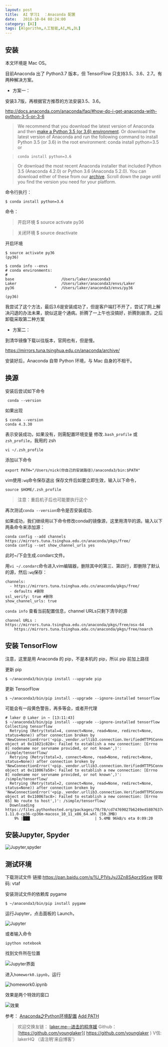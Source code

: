 ```yaml
---
layout: post
title:  AI 学习1	：Anaconda 配置
date:   2018-10-04 08:24:00
category: [AI]
tags: [Algorithm,人工智能,AI,ML,DL]
---
```


<!-- ![AI 学习：Anaconda 配置][1] -->


## 安装

本文环境是 Mac OS。

目前Anaconda 出了 Python3.7 版本，但 TensorFlow 只支持3.5、3.6、2.7。有两种解决方案。

<!--more-->
- 方案一：

安装3.7版，再根据官方推荐的方法安装3.5、3.6。

http://docs.anaconda.com/anaconda/faq/#how-do-i-get-anaconda-with-python-3-5-or-3-6

> We recommend that you download the latest version of Anaconda and then [make a Python 3.5 (or 3.6) environment][2].
> Or download the latest version of Anaconda and run the following command to install Python 3.5 (or 3.6) in the root environment: conda install python=3.5
or

> `conda install python=3.6`

> Or download the most recent Anaconda installer that included Python 3.5 (Anaconda 4.2.0) or Python 3.6 (Anaconda 5.2.0). You can download either of these from our [archive][3]. Scroll down the page until you find the version you need for your platform.

命令行执行：

```
$ conda install python=3.6

```

命令：

> 开启环境
> $ source activate py36

> 关闭环境
> $ source deactivate

开启环境

```
$ source activate py36
(py36)

$ conda info --envs
# conda environments:
#
base                     /Users/laker/anaconda3
Laker                    /Users/laker/anaconda3/envs/Laker
py36                  *  /Users/laker/anaconda3/envs/py36

(py36)
```
我尝试了这个方法，最后3.6是安装成功了，但是客户端打不开了，尝试了网上解决闪退的办法未果，貌似这是个通病。折腾了一上午也没搞好，折腾到崩溃，之后卸载采取第二种方案

- 方案二：

到清华镜像下载以往版本，官网也有，但是慢。

https://mirrors.tuna.tsinghua.edu.cn/anaconda/archive/

安装好后，Anaconda 自带 Python 环境，与 Mac 自身的不相干。
## 换源

安装后尝试如下命令

     conda --version


如果出现

    $ conda --version
    conda 4.3.30


表示安装成功，如果没有，则需配置环境变量
修改`.bash_profile` 或 `zsh_profile`，我用的 zsh

    vi ~/.zsh_profile

添加以下命令

    export PATH="/Users/nick(你自己的安装路径)/anaconda3/bin:$PATH"


vim使用`:wq`命令保存退出
保存文件后如要立即生效，输入以下命令，

    source $HOME/.zsh_profile

> 注意：重启机子后也可能要执行这个

再次测试`conda --version`命令是否安装成功.

如果成功，我们继续用以下命令修改conda的镜像源，这里用清华的源。输入以下两条命令来添加源：

    conda config --add channels https://mirrors.tuna.tsinghua.edu.cn/anaconda/pkgs/free/
    conda config --set show_channel_urls yes

此时~/下会生成.condarc文件。

用`vi ~/.condarc`命令进入vim编辑器，删除其中的第三、第四行，即删除了默认的源，然后`:wq`保存：

    channels:
      - https://mirrors.tuna.tsinghua.edu.cn/anaconda/pkgs/free/
      - defaults #删除
    ssl_verify: true #删除
    show_channel_urls: true

`conda info` 查看当前配置信息，channel URLs只剩下清华的源

```
channel URLs : https://mirrors.tuna.tsinghua.edu.cn/anaconda/pkgs/free/osx-64
    https://mirrors.tuna.tsinghua.edu.cn/anaconda/pkgs/free/noarch
```

## 安装 TensorFlow

注意，这里是用 Anaconda 的 pip，不是本机的 pip，所以 pip 前加上路径

更新 pip
```
$ ~/anaconda3/bin/pip install --upgrade pip
```

更新 TensorFlow

```
$ ~/anaconda3/bin/pip install --upgrade --ignore-installed tensorflow
```

可能会有一段黄色警告，再多等会，或者开代理

```
# laker @ Laker in ~ [13:11:43]
$ ~/anaconda3/bin/pip install --upgrade --ignore-installed tensorflow
Collecting tensorflow
  Retrying (Retry(total=4, connect=None, read=None, redirect=None, status=None)) after connection broken by 'NewConnectionError('<pip._vendor.urllib3.connection.VerifiedHTTPSConnection object at 0x11021c828>: Failed to establish a new connection: [Errno 8] nodename nor servname provided, or not known',)': /simple/tensorflow/
  Retrying (Retry(total=3, connect=None, read=None, redirect=None, status=None)) after connection broken by 'NewConnectionError('<pip._vendor.urllib3.connection.VerifiedHTTPSConnection object at 0x110067a58>: Failed to establish a new connection: [Errno 8] nodename nor servname provided, or not known',)': /simple/tensorflow/
  Retrying (Retry(total=2, connect=None, read=None, redirect=None, status=None)) after connection broken by 'NewConnectionError('<pip._vendor.urllib3.connection.VerifiedHTTPSConnection object at 0x110067ac8>: Failed to establish a new connection: [Errno 65] No route to host',)': /simple/tensorflow/
  Downloading https://files.pythonhosted.org/packages/70/78/cd74769027b6249e45807637c1aa3ef212b9492349cca4b87e5de1a10548/tensorflow-1.11.0-cp36-cp36m-macosx_10_11_x86_64.whl (59.3MB)
    9% |███                             | 5.4MB 96kB/s eta 0:09:20
```



## 安装Jupyter, Spyder

![Jupyter,spyder][4]

## 测试环境

下载测试文件
链接:https://pan.baidu.com/s/1U_P1VsJyJ3Zn8SAprz9Sxw 提取码: vtaf

安装测试文件的依赖库 pygame

    $ ~/anaconda3/bin/pip install pygame

运行Jupyter，点击面板的 Launch，

![Jupyter][5]

或者输入命令

    ipython notebook

找到文件所在位置

![Jupyter界面][6]

进入`homework0.ipynb`，运行

![homework0.ipynb][7]

效果是两个特效的窗口

![效果][8]

参考：
[Anaconda之Python环境配置][9]
[Add PATH][10]


> 欢迎交换友链： [laker.me--进击的程序媛]( http://laker.me/blog )
> Github：[https://github.com/younglaker]( https://github.com/younglaker )
> V信: lakerHQ （请注明‘来自博客’）

  [1]:https://raw.githubusercontent.com/aomine-sama/px/master/2018/18100401.jpg
  [2]: https://conda.io/docs/py2or3.html
  [3]: https://repo.anaconda.com/archive/
  [4]:https://raw.githubusercontent.com/aomine-sama/px/master/2018/18100402.jpg
  [5]:https://raw.githubusercontent.com/aomine-sama/px/master/2018/18100403.jpg
  [6]:https://raw.githubusercontent.com/aomine-sama/px/master/2018/18100404.jpg
  [7]:https://raw.githubusercontent.com/aomine-sama/px/master/2018/18100405.jpg
  [8]:https://raw.githubusercontent.com/aomine-sama/px/master/2018/18100406.jpg
  [9]: https://www.jianshu.com/p/b9eac8419c8d
  [10]: http://docs.anaconda.com/anaconda/faq/#should-i-add-anaconda-to-the-macos-or-linux-path